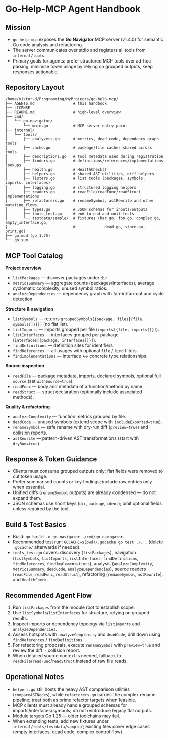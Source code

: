# Go-Help-MCP Agent Handbook

## Mission
- `go-help-mcp` exposes the **Go Navigator** MCP server (v1.4.0) for semantic Go code analysis and refactoring.
- The server communicates over stdio and registers all tools from `internal/tools`.
- Primary goals for agents: prefer structured MCP tools over ad-hoc parsing, minimise token usage by relying on grouped outputs, keep responses actionable.

## Repository Layout
```
/home/viktor-d/Programming/MyProjects/go-help-mcp/
├── AGENTS.md                 # this handbook
├── LICENSE
├── README.md                 # high-level overview
├── cmd/
│   └── go-navigator/
│       └── main.go           # MCP server entry point
├── internal/
│   └── tools/
│       ├── analyzers.go      # metrics, dead code, dependency graph tools
│       ├── cache.go          # package/file caches shared across tools
│       ├── descriptions.go   # tool metadata used during registration
│       ├── finders.go        # definitions/references/implementations lookups
│       ├── health.go         # HealthCheck()
│       ├── helpers.go        # shared AST utilities, diff helpers
│       ├── listers.go        # list tools (packages, symbols, imports, interfaces)
│       ├── logging.go        # structured logging helpers
│       ├── readers.go        # readFile/readFunc/readStruct implementations
│       ├── refactorers.go    # renameSymbol, astRewrite and other mutating flows
│       ├── types.go          # JSON schemas for inputs/outputs
│       ├── tools_test.go     # end-to-end and unit tests
│       └── testdata/sample/  # fixtures (bar.go, foo.go, complex.go, empty_interface.go,
│                             #             dead.go, store.go, print.go)
├── go.mod (go 1.25)
└── go.sum
```

## MCP Tool Catalog
**Project overview**
- `listPackages` — discover packages under `dir`.
- `metricsSummary` — aggregate counts (packages/interfaces), average cyclomatic complexity, unused symbol ratios.
- `analyzeDependencies` — dependency graph with fan-in/fan-out and cycle detection.

**Structure & navigation**
- `listSymbols` — returns `groupedSymbols[{package, files[{file, symbols[]}]}]` (no flat list).
- `listImports` — imports grouped per file (`imports[{file, imports[]}]`).
- `listInterfaces` — interfaces grouped per package (`interfaces[{package, interfaces[]}]`).
- `findDefinitions` — definition sites for identifiers.
- `findReferences` — all usages with optional `file` / `kind` filters.
- `findImplementations` — interface ↔ concrete type relationships.

**Source inspection**
- `readFile` — package metadata, imports, declared symbols, optional full `source` (set `withSource=true`).
- `readFunc` — body and metadata of a function/method by name.
- `readStruct` — struct declaration (optionally include associated methods).

**Quality & refactoring**
- `analyzeComplexity` — function metrics grouped by file.
- `deadCode` — unused symbols (extend scope with `includeExported=true`).
- `renameSymbol` — safe rename with dry-run diff (`preview=true`) and collision reports.
- `astRewrite` — pattern-driven AST transformations (start with `dryRun=true`).

## Response & Token Guidance
- Clients must consume grouped outputs only; flat fields were removed to cut token usage.
- Prefer summarised counts or key findings; include raw entries only when essential.
- Unified diffs (`renameSymbol` outputs) are already condensed — do not expand them.
- JSON schemas use short keys (`dir`, `package`, `ident`); omit optional fields unless required by the tool.

## Build & Test Basics
- Build: `go build -o go-navigator ./cmd/go-navigator`.
- Recommended test run: `GOCACHE=$(pwd)/.gocache go test ./...` (delete `.gocache/` afterwards if needed).
- `tools_test.go` covers: discovery (`listPackages`), navigation (`listSymbols`, `listImports`, `listInterfaces`, `findDefinitions`, `findReferences`, `findImplementations`), analysis (`analyzeComplexity`, `metricsSummary`, `deadCode`, `analyzeDependencies`), source readers (`readFile`, `readFunc`, `readStruct`), refactoring (`renameSymbol`, `astRewrite`), and `HealthCheck`.

## Recommended Agent Flow
1. Run `listPackages` from the module root to establish scope.
2. Use `listSymbols`/`listInterfaces` for structure, relying on grouped results.
3. Inspect imports or dependency topology via `listImports` and `analyzeDependencies`.
4. Assess hotspots with `analyzeComplexity` and `deadCode`; drill down using `findReferences` / `findDefinitions`.
5. For refactoring proposals, execute `renameSymbol` with `preview=true` and review the diff + collision report.
6. When detailed source context is needed, fallback to `readFile`/`readFunc`/`readStruct` instead of raw file reads.

## Operational Notes
- `helpers.go` still hosts the heavy AST comparison utilities (`compareASTNodes`), while `refactorers.go` carries the complex rename pipeline; treat both as prime refactor targets when feasible.
- MCP clients must already handle grouped schemas for imports/interfaces/symbols; do not reintroduce legacy flat outputs.
- Module targets Go 1.25 — older toolchains may fail.
- When extending tests, add new fixtures under `internal/tools/testdata/sample/`; existing files cover edge cases (empty interfaces, dead code, complex control flow).
